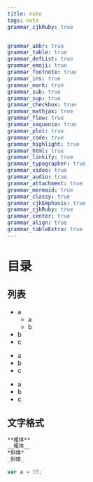 ```yaml
---
title: note
tags: note
grammar_cjkRuby: true


grammar_abbr: true
grammar_table: true
grammar_defList: true
grammar_emoji: true
grammar_footnote: true
grammar_ins: true
grammar_mark: true
grammar_sub: true
grammar_sup: true
grammar_checkbox: true
grammar_mathjax: true
grammar_flow: true
grammar_sequence: true
grammar_plot: true
grammar_code: true
grammar_highlight: true
grammar_html: true
grammar_linkify: true
grammar_typographer: true
grammar_video: true
grammar_audio: true
grammar_attachment: true
grammar_mermaid: true
grammar_classy: true
grammar_cjkEmphasis: true
grammar_cjkRuby: true
grammar_center: true
grammar_align: true
grammar_tableExtra: true
---
```


# 目录
## 列表
* a
	* a
	* b
* b
* c

- a
- b
- c

+ a
+ b
+ c

## 文字格式
```markdown
**粗体**
__粗体__
*斜体*
_斜体_
```

```typescript
var a = 10;
``` 